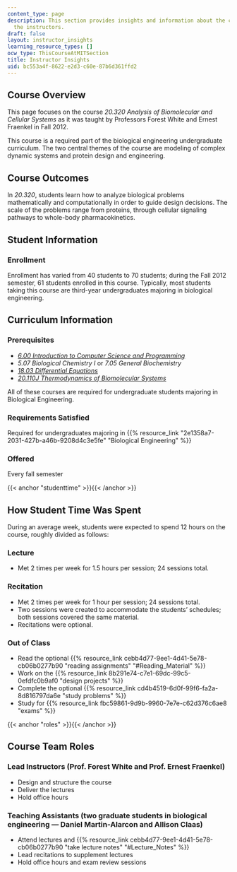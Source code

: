 ```yaml
---
content_type: page
description: This section provides insights and information about the course from
  the instructors.
draft: false
layout: instructor_insights
learning_resource_types: []
ocw_type: ThisCourseAtMITSection
title: Instructor Insights
uid: bc553a4f-8622-e2d3-c60e-87b6d361ffd2
---
```

## Course Overview

This page focuses on the course _20.320 Analysis of Biomolecular and Cellular Systems_ as it was taught by Professors Forest White and Ernest Fraenkel in Fall 2012.

This course is a required part of the biological engineering undergraduate curriculum. The two central themes of the course are modeling of complex dynamic systems and protein design and engineering.

## Course Outcomes

In _20.320_, students learn how to analyze biological problems mathematically and computationally in order to guide design decisions. The scale of the problems range from proteins, through cellular signaling pathways to whole-body pharmacokinetics.

## Student Information

### Enrollment

Enrollment has varied from 40 students to 70 students; during the Fall 2012 semester, 61 students enrolled in this course. Typically, most students taking this course are third-year undergraduates majoring in biological engineering.

## Curriculum Information

### Prerequisites

- [_6.00 Introduction to Computer Science and Programming_](/courses/6-00sc-introduction-to-computer-science-and-programming-spring-2011)
- _5.07 Biological Chemistry I_ or _7.05 General Biochemistry_
- [_18.03 Differential Equations_](/courses/18-03sc-differential-equations-fall-2011)
- [_20.110J Thermodynamics of Biomolecular Systems_](/courses/20-110j-thermodynamics-of-biomolecular-systems-fall-2005)

All of these courses are required for undergraduate students majoring in Biological Engineering.

### Requirements Satisfied

Required for undergraduates majoring in {{% resource_link "2e1358a7-2031-427b-a46b-9208d4c3e5fe" "Biological Engineering" %}}

### Offered

Every fall semester

{{< anchor "studenttime" >}}{{< /anchor >}}

## How Student Time Was Spent

During an average week, students were expected to spend 12 hours on the course, roughly divided as follows:

### Lecture

- Met 2 times per week for 1.5 hours per session; 24 sessions total.

### Recitation

- Met 2 times per week for 1 hour per session; 24 sessions total.
- Two sessions were created to accommodate the students’ schedules; both sessions covered the same material.
- Recitations were optional.

### Out of Class

- Read the optional {{% resource_link cebb4d77-9ee1-4d41-5e78-cb06b0277b90 "reading assignments" "#Reading_Material" %}}
- Work on the {{% resource_link 8b291e74-c7e1-69dc-99c5-0efdfc0b9af0 "design projects" %}}
- Complete the optional {{% resource_link cd4b4519-6d0f-99f6-fa2a-8d816797da6e "study problems" %}}
- Study for {{% resource_link fbc59861-9d9b-9960-7e7e-c62d376c6ae8 "exams" %}}

{{< anchor "roles" >}}{{< /anchor >}}

## Course Team Roles

### Lead Instructors (Prof. Forest White and Prof. Ernest Fraenkel)

- Design and structure the course
- Deliver the lectures
- Hold office hours

### Teaching Assistants (two graduate students in biological engineering — Daniel Martin-Alarcon and Allison Claas)

- Attend lectures and {{% resource_link cebb4d77-9ee1-4d41-5e78-cb06b0277b90 "take lecture notes" "#Lecture_Notes" %}}
- Lead recitations to supplement lectures
- Hold office hours and exam review sessions